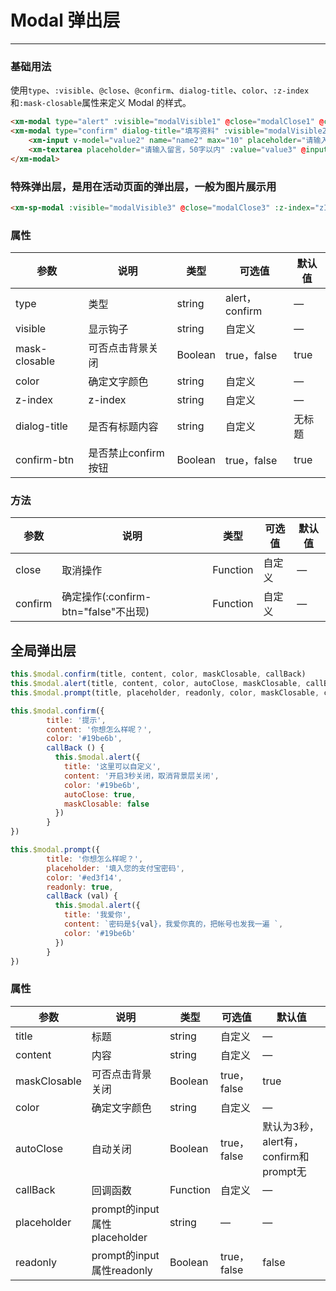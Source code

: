 # Modal 弹出层
----
### 基础用法
 使用```type```、```:visible```、```@close```、```@confirm```、```dialog-title```、```color```、```:z-index```和```:mask-closable```属性来定义 Modal 的样式。
``` html
<xm-modal type="alert" :visible="modalVisible1" @close="modalClose1" @confirm="modalOk1" dialog-title="提示" color="#19be6b" :z-index="zIndex" :mask-closable="false">点击背景功能关闭</xm-modal>
<xm-modal type="confirm" dialog-title="填写资料" :visible="modalVisible2" @close="modalClose2" @confirm="modalOk2" color="#19be6b" :z-index="zIndex">
    <xm-input v-model="value2" name="name2" max="10" placeholder="请输入用户名" @blur="inputAction1" @focus="inputAction2"></xm-input>
    <xm-textarea placeholder="请输入留言，50字以内" :value="value3" @input="textareaAction3" max="50"></xm-textarea>
</xm-modal>
```

### 特殊弹出层，是用在活动页面的弹出层，一般为图片展示用
``` html
<xm-sp-modal :visible="modalVisible3" @close="modalClose3" :z-index="zIndex"><img src="https://m.360buyimg.com/n12/s750x750_jfs/t13243/363/119511899/34477/f555b966/5a03ffafNd99ceef4.jpg"/></xm-sp-modal>
```

### 属性
| 参数      | 说明    | 类型      | 可选值       | 默认值   |
|---------- |-------- |---------- |-------------  |-------- |
| type  | 类型   | string    |  alert，confirm  |     —    |
| visible     | 显示钩子   | string  | 自定义 |  —   |
| mask-closable     | 可否点击背景关闭   | Boolean    | true，false |   true    |
| color     | 确定文字颜色   | string  | 自定义 |  —   |
| z-index     | z-index   | string  | 自定义 |  —   |
| dialog-title     | 是否有标题内容   | string  | 自定义 | 无标题  |
| confirm-btn     | 是否禁止confirm按钮   | Boolean  | true，false | true  |

### 方法
| 参数      | 说明    | 类型      | 可选值       | 默认值   |
|---------- |-------- |---------- |-------------  |-------- |
| close     | 取消操作   | Function    |  自定义  |     —    |
| confirm     | 确定操作(:confirm-btn="false"不出现)   | Function  |  自定义  |  —   |

##  
## 全局弹出层
``` js
this.$modal.confirm(title, content, color, maskClosable, callBack)
this.$modal.alert(title, content, color, autoClose, maskClosable, callBack)
this.$modal.prompt(title, placeholder, readonly, color, maskClosable, callBack)

this.$modal.confirm({
        title: '提示',
        content: '你想怎么样呢？',
        color: '#19be6b',
        callBack () {
          this.$modal.alert({
            title: '这里可以自定义',
            content: '开启3秒关闭，取消背景层关闭',
            color: '#19be6b',
            autoClose: true,
            maskClosable: false
          })
        }
})

this.$modal.prompt({
        title: '你想怎么样呢？',
        placeholder: '填入您的支付宝密码',
        color: '#ed3f14',
        readonly: true,
        callBack (val) {
          this.$modal.alert({
            title: '我爱你',
            content: `密码是${val}，我爱你真的，把帐号也发我一遍 `,
            color: '#19be6b'
          })
        }
})
```

### 属性
| 参数      | 说明    | 类型      | 可选值       | 默认值   |
|---------- |-------- |---------- |-------------  |-------- |
| title  | 标题   | string    |  自定义  |   —    |
| content     | 内容   | string  | 自定义 |  —   |
| maskClosable   | 可否点击背景关闭   | Boolean    | true，false |   true    |
| color     | 确定文字颜色   | string  | 自定义 |  —   |
| autoClose    | 自动关闭   | Boolean  | true，false |  默认为3秒，alert有，confirm和prompt无   |
| callBack     | 回调函数   | Function  | 自定义 | —  |
| placeholder  | prompt的input属性placeholder   | string  | — |  —  |
| readonly  | prompt的input属性readonly  | Boolean  | true，false |  false  |